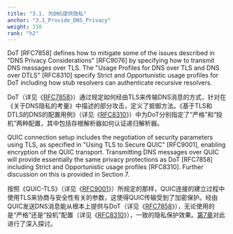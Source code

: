 ```yaml
---
title: "3.1. 为DNS提供隐私"
anchor: "3.1_Provide_DNS_Privacy"
weight: 310
rank: "h2"
---
```


DoT [RFC7858] defines how to mitigate some of the issues described in "DNS Privacy Considerations" [RFC9076] by specifying how to transmit DNS messages over TLS. The "Usage Profiles for DNS over TLS and DNS over DTLS" [RFC8310] specify Strict and Opportunistic usage profiles for DoT including how stub resolvers can authenticate recursive resolvers.

DoT（详见《[RFC7858]()》）通过规定如何经由TLS来传输DNS消息的方式，针对在《关于DNS隐私的考量》中描述的部分攻击，定义了抵御方法。《基于TLS和DTLS的DNS的配置用例》（详见《[RFC8310]()》）中为DoT分别指定了“严格”和“投机”两种配置，其中包括存根解析器如何认证递归解析器。

QUIC connection setup includes the negotiation of security parameters using TLS, as specified in "Using TLS to Secure QUIC" [RFC9001], enabling encryption of the QUIC transport. Transmitting DNS messages over QUIC will provide essentially the same privacy protections as DoT [RFC7858] including Strict and Opportunistic usage profiles [RFC8310]. Further discussion on this is provided in Section 7.

按照《QUIC-TLS》（详见《[RFC9001]()》）所规定的那样，QUIC连接的建立过程中使用TLS来协商与安全性有关的参数，这使得QUIC传输受到了加密保护。经由QUIC发送DNS消息能从根本上提供与DoT（详见《[RFC7858]()》），无论使用的是“严格”还是“投机”配置（详见《[RFC8310]()》），一致的隐私保护效果。[第7章]()对此进行了深入探讨。
